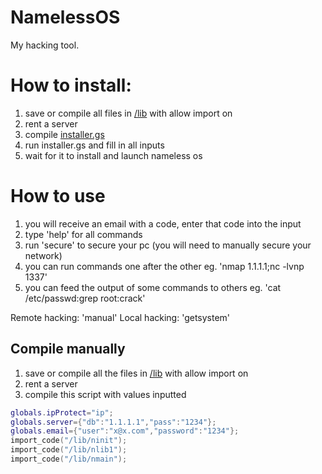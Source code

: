 # NamelessOS
My hacking tool.

# How to install:

1. save or compile all files in [/lib](https://github.com/Nameless9000/NamelessOS/tree/main/lib) with allow import on
2. rent a server
3. compile [installer.gs](https://raw.githubusercontent.com/Nameless9000/NamelessOS/main/installer.gs)
4. run installer.gs and fill in all inputs
5. wait for it to install and launch nameless os

# How to use

1. you will receive an email with a code, enter that code into the input
2. type 'help' for all commands
3. run 'secure' to secure your pc (you will need to manually secure your network)
4. you can run commands one after the other eg. 'nmap 1.1.1.1;nc -lvnp 1337'
5. you can feed the output of some commands to others eg. 'cat /etc/passwd:grep root:crack'

Remote hacking: 'manual'
Local hacking: 'getsystem'

## Compile manually

1. save or compile all the files in [/lib](https://github.com/Nameless9000/NamelessOS/tree/main/lib) with allow import on
2. rent a server
3. compile this script with values inputted
```lua
globals.ipProtect="ip";
globals.server={"db":"1.1.1.1","pass":"1234"};
globals.email={"user":"x@x.com","password":"1234"};
import_code("/lib/ninit");
import_code("/lib/nlib1");
import_code("/lib/nmain");
```
